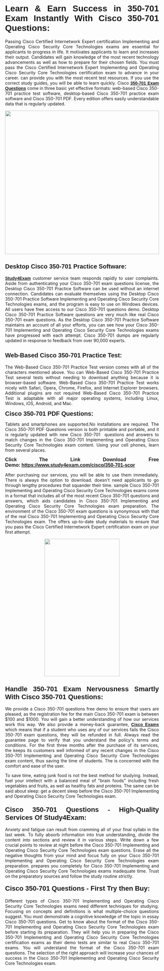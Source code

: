 <h1 style="text-align: justify;"><span style="font-family:Tahoma,Geneva,sans-serif;"><strong>Learn & Earn Success in 350-701 Exam Instantly With Cisco 350-701 Questions:</strong></span></h1>

<p style="text-align: justify;">Passing Cisco Certified Internetwork Expert certification Implementing and Operating Cisco Security Core Technologies exams are essential for applicants to progress in life. It motivates applicants to learn and increases their output. Candidates will gain knowledge of the most recent technology advancements as well as how to prepare for their chosen fields. You must pass the Cisco Certified Internetwork Expert Implementing and Operating Cisco Security Core Technologies certification exam to advance in your career. can provide you with the most recent test resources. If you use the correct study guides, you will be able to learn quickly. Cisco <a href="https://www.study4exam.com/cisco/350-701-scor"><span style="font-family:Tahoma,Geneva,sans-serif;"><strong>350-701 Exam Questions</strong></span></a> come in three basic yet effective formats: web-based Cisco 350-701 practice test software, desktop-based Cisco 350-701 practice exam software and Cisco 350-701 PDF. Every edition offers easily understandable data that is regularly updated.</p>

<p style="text-align: justify;"><a href="https://www.study4exam.com/cisco/350-701-scor"><img alt="" src="https://lh3.googleusercontent.com/pw/AM-JKLVq_oPqfp0-n5zn4yqAoyjjcA2yO-jT5Cm68rj_xPcdsmakSaLzyxJ8unsRMKMdGkmOINvzyM17CwNHdrz3aK03FYcCewHDEYJs7lAvJLcrBifJ5qSpkhSIJgPhz-7dSY7ixq9ev6p4G2ds_VnujUaf=w1366-h530-no?authuser=0" style="width: 100%; height: 470px;" /></a></p>

<h2 style="text-align: justify;"><span style="font-family:Tahoma,Geneva,sans-serif;"><strong><span style="font-size:20px;">Desktop Cisco 350-701 Practice Software:</span></strong></span></h2>

<p style="text-align: justify;"><a href="https://www.study4exam.com/"><span style="font-family:Tahoma,Geneva,sans-serif;"><strong>Study4Exam</strong></span></a> customer service team responds rapidly to user complaints. Aside from authenticating your Cisco 350-701 exam questions license, the Desktop Cisco 350-701 Practice Software can be used without an internet connection. Candidates can evaluate themselves using the Desktop Cisco 350-701 Practice Software Implementing and Operating Cisco Security Core Technologies exams, and the program is easy to use on Windows devices. All users have free access to our Cisco 350-701 questions demo. Desktop Cisco 350-701 Practice Software questions are very much like real Cisco 350-701 exam questions. As the Desktop Cisco 350-701 Practice Software maintains an account of all your efforts, you can see how your Cisco 350-701 Implementing and Operating Cisco Security Core Technologies exams have progressed with each attempt. Cisco 350-701 dumps are regularly updated in response to feedback from over 90,000 experts.</p>

<h2 style="text-align: justify;"><strong><span style="font-family:Tahoma,Geneva,sans-serif;"><span style="font-size:20px;">Web-Based Cisco 350-701 Practice Test:</span></span></strong></h2>

<p style="text-align: justify;">The Web-Based Cisco 350-701 Practice Test version comes with all of the characters mentioned above. You can Web-Based Cisco 350-701 Practice Test several tests without needing to download anything because it is browser-based software. Web-Based Cisco 350-701 Practice Test works nicely with Safari, Opera, Chrome, Firefox, and Internet Explorer browsers. Additional plugins are not required Web-Based Cisco 350-701 Practice Test is adaptable with all major operating systems, including Linux, Windows, iOS, Android, and Mac.</p>

<p style="text-align: justify;"><strong><span style="font-family:Tahoma,Geneva,sans-serif;"><span style="font-size:20px;">Cisco 350-701 PDF Questions:</span></span></strong></p>

<p style="text-align: justify;">Tablets and smartphones are supported.No installations are required. The Cisco 350-701 PDF Questions version is both printable and portable, and it is regularly updated with new Cisco 350-701  questions and answers to match changes in the Cisco 350-701 Implementing and Operating Cisco Security Core Technologies exam content. Using your cell phones, learn from several places.</p>

<p style="text-align: justify;"><strong><span style="font-size:16px;"><span style="font-family:Tahoma,Geneva,sans-serif;">Click The Link Download Free Demo:</span></span></strong> <strong><span style="font-size:16px;"><span style="font-family:Tahoma,Geneva,sans-serif;"><a href="https://www.study4exam.com/cisco/350-701-scor">https://www.study4exam.com/cisco/350-701-scor</a></span></span></strong></p>

<p style="text-align: justify;">After purchasing our services, you will be able to use them immediately. There is always the option to download. doesn't need applicants to go through lengthy procedures that squander their time. sample Cisco 350-701 Implementing and Operating Cisco Security Core Technologies exams come in a format that includes all of the most recent Cisco 350-701 questions and answers, which aids candidates in Cisco 350-701 Implementing and Operating Cisco Security Core Technologies exam preparation. The environment of the Cisco 350-701 exam questions is synonymous with that of the real Cisco 350-701 Implementing and Operating Cisco Security Core Technologies exam. The offers up-to-date study materials to ensure that you pass the Cisco Certified Internetwork Expert certification exam on your first attempt.</p>

<p style="text-align: center;"><a href="https://www.study4exam.com/cisco/350-701-scor"><img alt="" src="https://lh3.googleusercontent.com/pw/AM-JKLXfNjhwPiMVy0ctVShSUYpvTBudxxEKSjIvWyQcQ4fkjC7tw4fAHzQCxVumweZ4lZywWu345GH-ksy4ecL_MjJ_HOMVvBbLXRtkP9fACCrcmZAb4vVtcna_wHGfpzNHbsqs91m4DXRGfOMJpFZl-Ci9=w650-h649-no?authuser=0" style="width: 70%; height: 450px;" /></a></p>

<h2 style="text-align: justify;"><strong><span style="font-size:22px;"><span style="font-family:Tahoma,Geneva,sans-serif;">Handle 350-701 Exam Nervousness Smartly With Cisco 350-701 Questions:</span></span></strong></h2>

<p style="text-align: justify;">We provide a Cisco 350-701 questions free demo to ensure that users are pleased, as the registration fee for the main Cisco 350-701 exam is between $100 and $1000. You will gain a better understanding of how our services work this way. We also provide a money-back guarantee, <a href="https://www.study4exam.com/cisco-exams"><span style="font-family:Tahoma,Geneva,sans-serif;"><strong>Cisco Exams</strong></span></a> which means that if a student who uses any of our services fails the Cisco 350-701 exam questions, they will be refunded in full. Always read the guarantee page to verify that you understand the policy's terms and conditions. For the first three months after the purchase of its services, the keeps its customers well informed of any recent changes in the Cisco 350-701 Implementing and Operating Cisco Security Core Technologies exam content, thus saving the time of students. The is concerned with the comfort and ease of the user.</p>

<p style="text-align: justify;">To save time, eating junk food is not the best method for studying. Instead, fuel your intellect with a balanced meal of "brain foods" including fresh vegetables and fruits, as well as healthy fats and proteins. The same can be said about sleep: get a decent sleep before the Cisco 350-701 Implementing and Operating Cisco Security Core Technologies exam.</p>

<h3 style="text-align: justify;"><span style="font-family:Tahoma,Geneva,sans-serif;"><strong><span style="font-size:22px;">Cisco 350-701 Questions - High-Quality Services Of Study4Exam:</span></strong></span></h3>

<p style="text-align: justify;">Anxiety and fatigue can result from cramming all of your final syllabi in the last week. To fully absorb information into true understanding, divide the content into sections and review it in various steps. Write down a few crucial points to review at night before the Cisco 350-701 Implementing and Operating Cisco Security Core Technologies exam questions. Erase all the negative thoughts from your mind and focus fully on your Cisco 350-701 Implementing and Operating Cisco Security Core Technologies exam preparation. prepares you completely for Cisco 350-701 Implementing and Operating Cisco Security Core Technologies exams inadequate time. Trust on the preparatory sources and follow the study routine strictly. </p>

<h4 style="text-align: justify;"><span style="font-family:Tahoma,Geneva,sans-serif;"><strong><span style="font-size:22px;">Cisco 350-701 Questions - First Try then Buy:</span></strong></span></h4>

<p style="text-align: justify;">Different types of Cisco 350-701 Implementing and Operating Cisco Security Core Technologies exams need different techniques for studying. Focusing on concepts and definitions is what multiple-choice questions suggest. You must demonstrate a cognitive knowledge of the topic in essay Cisco 350-701 questions. Get to know about the format of the Cisco 350-701 Implementing and Operating Cisco Security Core Technologies exam before starting its preparation. They will help you in preparing the Cisco 350-701 Implementing and Operating Cisco Security Core Technologies certification exams as their demo tests are similar to real Cisco 350-701 exams. You will understand the format of the Cisco 350-701 exam questions. The selection of the right approach will increase your chances of success in the Cisco 350-701 Implementing and Operating Cisco Security Core Technologies exam.</p>
